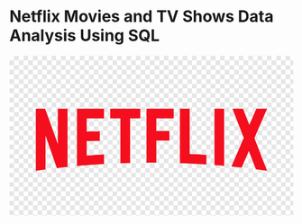 # Netflix Movies and TV Shows Data Analysis Using SQL

![Netflix_logo](https://github.com/Pradhnya1209/netflix_sql_p3/blob/main/netflix-logo-png-clip-art.png)

